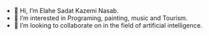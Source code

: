 - 👋 Hi, I’m Elahe Sadat Kazemi Nasab.
- 👀 I’m interested in Programing, painting, music and Tourism.
- 💞️ I’m looking to collaborate on in the field of artificial intelligence.

<!---
elsa199/elsa199 is a ✨ special ✨ repository because its `README.md` (this file) appears on your GitHub profile.
You can click the Preview link to take a look at your changes.
--->
